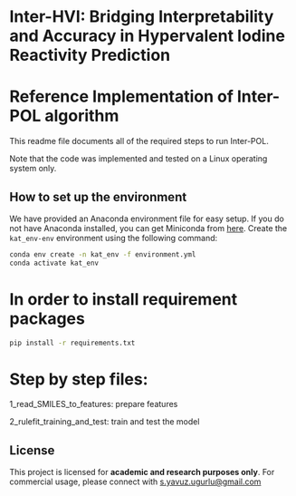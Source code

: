 # Inter-HVI: Bridging Interpretability and Accuracy in Hypervalent Iodine Reactivity Prediction

# Reference Implementation of Inter-POL algorithm
This readme file documents all of the required steps to run Inter-POL.

Note that the code was implemented and tested on a Linux operating system only.

## How to set up the environment
We have provided an Anaconda environment file for easy setup.
If you do not have Anaconda installed, you can get Miniconda from [here](https://docs.conda.io/en/latest/miniconda.html).
Create the `kat_env-env` environment using the following command:
```bash
conda env create -n kat_env -f environment.yml
conda activate kat_env
```

# In order to install requirement packages
```bash
pip install -r requirements.txt
```

# Step by step files:

1_read_SMILES_to_features: prepare features

2_rulefit_training_and_test: train and test the model


## License

This project is licensed for **academic and research purposes only**. For commercial usage, please connect with s.yavuz.ugurlu@gmail.com
